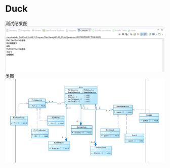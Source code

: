 # Duck
测试结果图
![test](https://github.com/09143520/Duck/blob/master/test.JPG)</br>
类图
![pic](https://github.com/09143520/Duck/blob/master/duck.JPG)
